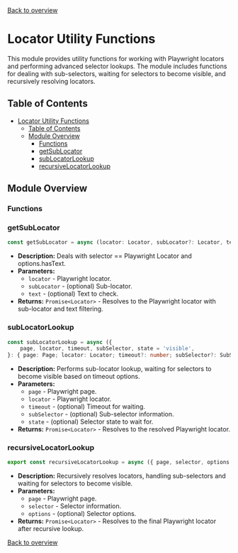 [Back to overview]()

# Locator Utility Functions

This module provides utility functions for working with Playwright locators and performing advanced selector lookups. The module includes functions for dealing with sub-selectors, waiting for selectors to become visible, and recursively resolving locators.

## Table of Contents

- [Locator Utility Functions](#locator-utility-functions)
  - [Table of Contents](#table-of-contents)
  - [Module Overview](#module-overview)
    - [Functions](#functions)
    - [getSubLocator](#getsublocator)
    - [subLocatorLookup](#sublocatorlookup)
    - [recursiveLocatorLookup](#recursivelocatorlookup)

## Module Overview

### Functions

### getSubLocator

```typescript
const getSubLocator = async (locator: Locator, subLocator?: Locator, text?: string | RegExp): Promise<Locator>;
```

- **Description:** Deals with selector == Playwright Locator and options.hasText.
- **Parameters:**
  - `locator` - Playwright locator.
  - `subLocator` - (optional) Sub-locator.
  - `text` - (optional) Text to check.
- **Returns:** `Promise<Locator>` - Resolves to the Playwright locator with sub-locator and text filtering.

### subLocatorLookup

```typescript
const subLocatorLookup = async ({
    page, locator, timeout, subSelector, state = 'visible',
}: { page: Page; locator: Locator; timeout?: number; subSelector?: SubSelector, state?: SelectorOptionsState }): Promise<Locator>;
```

- **Description:** Performs sub-locator lookup, waiting for selectors to become visible based on timeout options.
- **Parameters:**
  - `page` - Playwright page.
  - `locator` - Playwright locator.
  - `timeout` - (optional) Timeout for waiting.
  - `subSelector` - (optional) Sub-selector information.
  - `state` - (optional) Selector state to wait for.
- **Returns:** `Promise<Locator>` - Resolves to the resolved Playwright locator.

### recursiveLocatorLookup

```typescript
export const recursiveLocatorLookup = async ({ page, selector, options }: { page: Page; selector: Selector; options?: SelectorOptions }): Promise<Locator>;
```

- **Description:** Recursively resolves locators, handling sub-selectors and waiting for selectors to become visible.
- **Parameters:**
  - `page` - Playwright page.
  - `selector` - Selector information.
  - `options` - (optional) Selector options.
- **Returns:** `Promise<Locator>` - Resolves to the final Playwright locator after recursive lookup.

[Back to overview]()